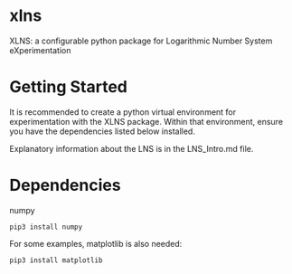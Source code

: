 # xlns
XLNS: a configurable python package for Logarithmic Number System eXperimentation


# Getting Started

It is recommended to create a python virtual environment for experimentation with the XLNS package. Within that environment, ensure you have the dependencies listed below installed.

Explanatory information about the LNS is in the LNS_Intro.md file.

# Dependencies
numpy

````
pip3 install numpy
````

For some examples, matplotlib is also needed:
````
pip3 install matplotlib
````
